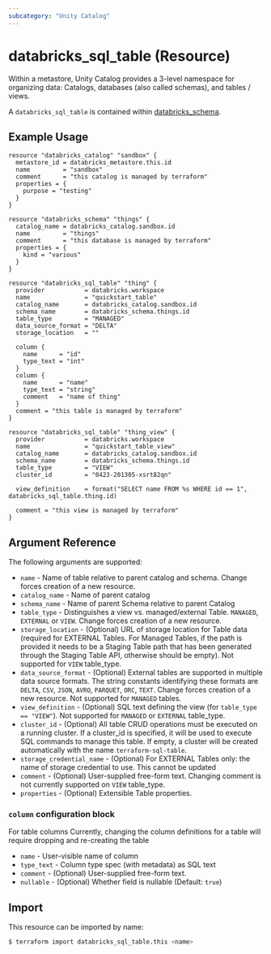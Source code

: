 ```yaml
---
subcategory: "Unity Catalog"
---
```

# databricks_sql_table (Resource)

Within a metastore, Unity Catalog provides a 3-level namespace for organizing data: Catalogs, databases (also called schemas), and tables / views.

A `databricks_sql_table` is contained within [databricks_schema](schema.md).

## Example Usage

```hcl
resource "databricks_catalog" "sandbox" {
  metastore_id = databricks_metastore.this.id
  name         = "sandbox"
  comment      = "this catalog is managed by terraform"
  properties = {
    purpose = "testing"
  }
}

resource "databricks_schema" "things" {
  catalog_name = databricks_catalog.sandbox.id
  name         = "things"
  comment      = "this database is managed by terraform"
  properties = {
    kind = "various"
  }
}

resource "databricks_sql_table" "thing" {
  provider           = databricks.workspace
  name               = "quickstart_table"
  catalog_name       = databricks_catalog.sandbox.id
  schema_name        = databricks_schema.things.id
  table_type         = "MANAGED"
  data_source_format = "DELTA"
  storage_location   = ""

  column {
    name      = "id"
    type_text = "int"
  }
  column {
    name      = "name"
    type_text = "string"
    comment   = "name of thing"
  }
  comment = "this table is managed by terraform"
}

resource "databricks_sql_table" "thing_view" {
  provider           = databricks.workspace
  name               = "quickstart_table_view"
  catalog_name       = databricks_catalog.sandbox.id
  schema_name        = databricks_schema.things.id
  table_type         = "VIEW"
  cluster_id         = "0423-201305-xsrt82qn"

  view_definition    = format("SELECT name FROM %s WHERE id == 1", databricks_sql_table.thing.id)

  comment = "this view is managed by terraform"
}
```

## Argument Reference

The following arguments are supported:

* `name` - Name of table relative to parent catalog and schema. Change forces creation of a new resource.
* `catalog_name` - Name of parent catalog
* `schema_name` - Name of parent Schema relative to parent Catalog
* `table_type` - Distinguishes a view vs. managed/external Table. `MANAGED`, `EXTERNAL` or `VIEW`. Change forces creation of a new resource.
* `storage_location` - (Optional) URL of storage location for Table data (required for EXTERNAL Tables. For Managed Tables, if the path is provided it needs to be a Staging Table path that has been generated through the Staging Table API, otherwise should be empty). Not supported for `VIEW` table_type.
* `data_source_format` - (Optional) External tables are supported in multiple data source formats. The string constants identifying these formats are `DELTA`, `CSV`, `JSON`, `AVRO`, `PARQUET`, `ORC`, `TEXT`. Change forces creation of a new resource. Not supported for `MANAGED` tables.
* `view_definition` - (Optional) SQL text defining the view (for `table_type == "VIEW"`). Not supported for `MANAGED` or `EXTERNAL` table_type.
* `cluster_id` - (Optional) All table CRUD operations must be executed on a running cluster. If a cluster_id is specified, it will be used to execute SQL commands to manage this table. If empty, a cluster will be created automatically with the name `terraform-sql-table`.
* `storage_credential_name` - (Optional) For EXTERNAL Tables only: the name of storage credential to use. This cannot be updated
* `comment` - (Optional) User-supplied free-form text. Changing comment is not currently supported on `VIEW` table_type.
* `properties` - (Optional) Extensible Table properties.

### `column` configuration block
For table columns
Currently, changing the column definitions for a table will require dropping and re-creating the table

* `name` - User-visible name of column
* `type_text` - Column type spec (with metadata) as SQL text
* `comment` - (Optional) User-supplied free-form text.
* `nullable` - (Optional) Whether field is nullable (Default: `true`)

## Import

This resource can be imported by name:

```bash
$ terraform import databricks_sql_table.this <name>
```
